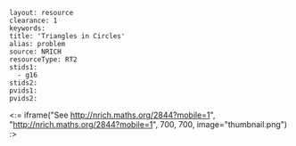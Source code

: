 ````
layout: resource
clearance: 1
keywords:
title: 'Triangles in Circles'
alias: problem
source: NRICH
resourceType: RT2
stids1: 
  - g16
stids2:
pvids1:
pvids2:

````

<:= iframe("See http://nrich.maths.org/2844?mobile=1", "http://nrich.maths.org/2844?mobile=1", 700, 700, image="thumbnail.png") :>